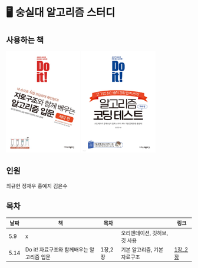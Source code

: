 # 🖥️ 숭실대 알고리즘 스터디

## 사용하는 책

<img src="./profile/img/doit!자료구조.jpg"  width="200">
<img src="./profile/img/doit!알고리즘테스트.jpg"  width=201">

## 인원
최규현
정재우
홍예지
김윤수

## 목차

| 날짜 | 책 | 목차 |  | 링크 |
| --- | --- | --- | --- | --- |
| 5.9 | x |  | 오리엔테이션, 깃허브, 깃 사용 |  |
| 5.14 | Do it! 자료구조와 함께배우는 알고리즘 입문 | 1장,2장 | 기본 알고리즘, 기본 자료구조 |[1장_2장](https://github.com/algorithmSSU/1_2) |